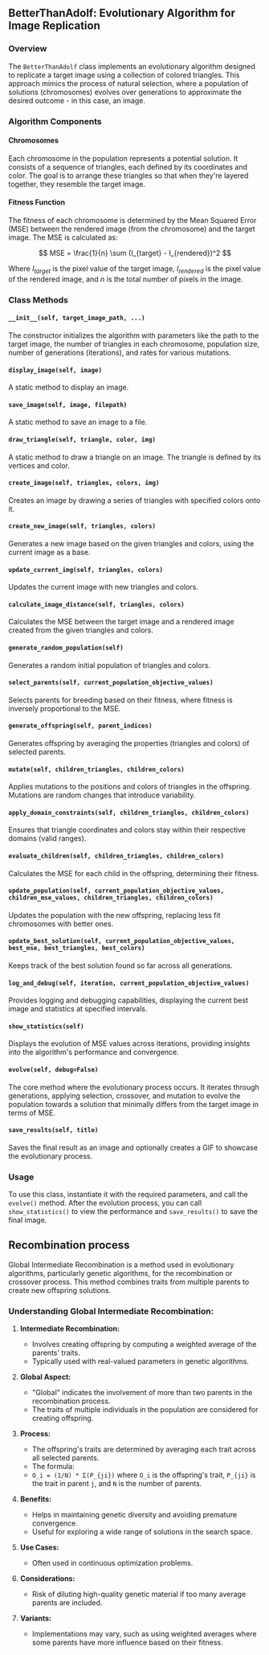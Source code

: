 ## BetterThanAdolf: Evolutionary Algorithm for Image Replication

### Overview
The `BetterThanAdolf` class implements an evolutionary algorithm designed to replicate a target image using a collection of colored triangles. This approach mimics the process of natural selection, where a population of solutions (chromosomes) evolves over generations to approximate the desired outcome - in this case, an image.

### Algorithm Components

#### Chromosomes
Each chromosome in the population represents a potential solution. It consists of a sequence of triangles, each defined by its coordinates and color. The goal is to arrange these triangles so that when they're layered together, they resemble the target image.

#### Fitness Function
The fitness of each chromosome is determined by the Mean Squared Error (MSE) between the rendered image (from the chromosome) and the target image. The MSE is calculated as:

$$
MSE = \frac{1}{n} \sum (I_{target} - I_{rendered})^2
$$

Where $I_{target}$ is the pixel value of the target image, $I_{rendered}$ is the pixel value of the rendered image, and $n$ is the total number of pixels in the image.

### Class Methods

#### `__init__(self, target_image_path, ...)`
The constructor initializes the algorithm with parameters like the path to the target image, the number of triangles in each chromosome, population size, number of generations (iterations), and rates for various mutations.

#### `display_image(self, image)`
A static method to display an image.

#### `save_image(self, image, filepath)`
A static method to save an image to a file.

#### `draw_triangle(self, triangle, color, img)`
A static method to draw a triangle on an image. The triangle is defined by its vertices and color.

#### `create_image(self, triangles, colors, img)`
Creates an image by drawing a series of triangles with specified colors onto it.

#### `create_new_image(self, triangles, colors)`
Generates a new image based on the given triangles and colors, using the current image as a base.

#### `update_current_img(self, triangles, colors)`
Updates the current image with new triangles and colors.

#### `calculate_image_distance(self, triangles, colors)`
Calculates the MSE between the target image and a rendered image created from the given triangles and colors.

#### `generate_random_population(self)`
Generates a random initial population of triangles and colors.

#### `select_parents(self, current_population_objective_values)`
Selects parents for breeding based on their fitness, where fitness is inversely proportional to the MSE.

#### `generate_offspring(self, parent_indices)`
Generates offspring by averaging the properties (triangles and colors) of selected parents.

#### `mutate(self, children_triangles, children_colors)`
Applies mutations to the positions and colors of triangles in the offspring. Mutations are random changes that introduce variability.

#### `apply_domain_constraints(self, children_triangles, children_colors)`
Ensures that triangle coordinates and colors stay within their respective domains (valid ranges).

#### `evaluate_children(self, children_triangles, children_colors)`
Calculates the MSE for each child in the offspring, determining their fitness.

#### `update_population(self, current_population_objective_values, children_mse_values, children_triangles, children_colors)`
Updates the population with the new offspring, replacing less fit chromosomes with better ones.

#### `update_best_solution(self, current_population_objective_values, best_mse, best_triangles, best_colors)`
Keeps track of the best solution found so far across all generations.

#### `log_and_debug(self, iteration, current_population_objective_values)`
Provides logging and debugging capabilities, displaying the current best image and statistics at specified intervals.

#### `show_statistics(self)`
Displays the evolution of MSE values across iterations, providing insights into the algorithm's performance and convergence.

#### `evolve(self, debug=False)`
The core method where the evolutionary process occurs. It iterates through generations, applying selection, crossover, and mutation to evolve the population towards a solution that minimally differs from the target image in terms of MSE.

#### `save_results(self, title)`
Saves the final result as an image and optionally creates a GIF to showcase the evolutionary process.

### Usage
To use this class, instantiate it with the required parameters, and call the `evolve()` method. After the evolution process, you can call `show_statistics()` to view the performance and `save_results()` to save the final image.



## Recombination process

Global Intermediate Recombination is a method used in evolutionary algorithms, particularly genetic algorithms, for the recombination or crossover process. This method combines traits from multiple parents to create new offspring solutions.

### Understanding Global Intermediate Recombination:

1. **Intermediate Recombination:** 
   - Involves creating offspring by computing a weighted average of the parents' traits. 
   - Typically used with real-valued parameters in genetic algorithms.

2. **Global Aspect:** 
   - "Global" indicates the involvement of more than two parents in the recombination process.
   - The traits of multiple individuals in the population are considered for creating offspring.

3. **Process:** 
   - The offspring's traits are determined by averaging each trait across all selected parents.
   - The formula: 
   - `O_i = (1/N) * Σ(P_{ji})` where `O_i` is the offspring's trait, `P_{ji}` is the trait in parent `j`, and `N` is the number of parents.

4. **Benefits:** 
   - Helps in maintaining genetic diversity and avoiding premature convergence.
   - Useful for exploring a wide range of solutions in the search space.

5. **Use Cases:** 
   - Often used in continuous optimization problems.

6. **Considerations:** 
   - Risk of diluting high-quality genetic material if too many average parents are included.

7. **Variants:** 
   - Implementations may vary, such as using weighted averages where some parents have more influence based on their fitness.
